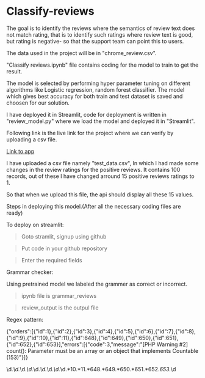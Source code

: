 # Classify-reviews

The goal is to identify the reviews where the semantics of review text does not match rating, that is to identify such ratings where review text is good, but rating is negative- so that the support team can point this to users.

The data used in the project will be in "chrome_review.csv".

"Classify reviews.ipynb" file contains coding for the model to train to get the result.

The model is selected by performing hyper parameter tuning on different algorithms like Logistic regression, random forest classifier. The model which gives best accuracy for both train and test dataset is saved and choosen for our solution.

I have deployed it in Streamlit, code for deployment is written in "review_model.py" where we load the model and deployed it in "Streamlit".

Following link is the live link for the project where we can verify by uploading a csv file.

[Link to app](https://share.streamlit.io/amarshikhar/classify-reviews/main/review_model.py)

I have uploaded a csv file namely "test_data.csv", In which I had made some changes in the review ratings for the positive reviews. It contains 100 records, out of these I have changed arround 15 positive reviews ratings to 1.

So that when we upload this file, the api should display all these 15 values.

Steps in deploying this model.(After all the necessary coding files are ready)

To deploy on streamlit:

>Goto stramlit, signup using github

>Put code in your github repository

>Enter the required fields

Grammar checker:

Using pretrained model we labeled the grammer as correct or incorrect.

>ipynb file is grammar_reviews

>review_output is the outpul file

Regex pattern:

{"orders":[{"id":1},{"id":2},{"id":3},{"id":4},{"id":5},{"id":6},{"id":7},{"id":8},{"id":9},{"id":10},{"id":11},{"id":648},{"id":649},{"id":650},{"id":651},{"id":652},{"id":653}],"errors":[{"code":3,"message":"[PHP Warning #2] count(): Parameter must be an array or an object that implements Countable (153)"}]}

\d.*\d.*\d.*\d.*\d.*\d.*\d.*\d.*\d.*10.*11.*648.*649.*650.*651.*652.*653.*\d

